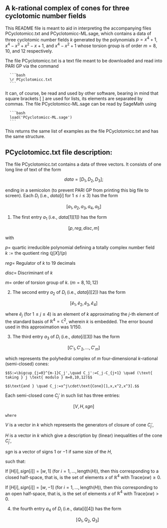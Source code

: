 ## A k-rational complex of cones for three cyclotomic number fields  
  
   This README file is meant to aid in interpreting the accompanying files PCyclotomicc.txt and PCyclotomicc-ML.sage, which contains a data of three cyclotomic number fields $k$ generated by the polynomials $p=x^4+1$, $x^4-x^3+x^2-x+1$, and $x^4-x^2+1$ whose torsion group is of order $m=8$, $10$, and $12$ respectively. 
   
   The file PCyclotomicc.txt is a text file meant to be downloaded and read into PARI GP via the command

      ```bash
      \r PCyclotomicc.txt
      ```
       
It can, of course, be read and used by other software, bearing in mind that square brackets [ ] are used for lists, its elements are separated by commas. The file PCyclotomicc-ML.sage can be read by SageMath using 

      ```bash
      load('PCyclotomicc-ML.sage')
      ```
       
              
This returns the same list of examples as the file PCyclotomicc.txt and has the same structure.

## PCyclotomicc.txt file description:

The file PCyclotomicc.txt contains a data of three vectors. It consists of one long line of text of the form 

  $$data = [D_1,D_2,D_3];$$

ending in a semicolon (to prevent PARI GP from printing this big  file to screen). Each $D_i$ (i.e., $data[i]$ for $1\leq i\leq 3$) has the form  

  $$[a_1,a_2,a_3,a_4,a_5]$$

 1. The first entry $a_1$ (i.e., $data[1][1]$) has the form 

   $$[p,reg,disc,m]$$

with 

$p=$ quartic irreducible polynomial defining a totally complex number field  $k:= \text{the quotient ring } \mathbb{Q}[X]/(p)$ 

$reg=$ Regulator of $k$ to 19 decimals

$disc=$ Discriminant of $k$

$m=$ order of torsion group of $k$. ($m=8,10,12$)

 2. The second entry $a_2$ of $D_i$ (i.e., $data[i][2]$) has the form  

   $$[\tilde{e}_1,\tilde{e}_2,\tilde{e}_3,\tilde{e}_4]$$

where $\tilde{e}_j$ (for $1\leq j\leq 4$) is an element of $k$ approximating the $j$-th element of the standard basis of $\mathbb{R}^4 = \mathbb{C}^2$, wherein $k$ is embedded. The error bound used in this approximation was $1/150$. 

 3. The third entry $a_3$ of $D_i$ (i.e., $data[i][3]$) has the form 
 
   $$[C'_1,C'_2,...,C'_m]$$
 
 which represents the polyhedral complex of $m$ four-dimensional $k$-rational (semi-closed) cones:
 
    $$S:=\bigcup_{j=0}^{m-1}C_j',\quad C_j':=C_j-C_{j+1} \quad (\text{ taking } j \text{ modulo } m=8,10,12)$$
 
    $$\text{and } \quad C_j:=x^j\cdot\text{Cone}[1,x,x^2,x^3].$$
    
 Each semi-closed cone $C_j'$ in such list has three entries: 
    
  $$[V,H,sgn]$$
    
    where
    
 $V$ is a vector in $k$ which represents the generators of closure of cone $C_j'$,
    
 $H$ is a vector in $k$ which give a description by (linear) inequalities of the cone $C_j'$,
    
 $sgn$ is a vector of signs $1$ or $-1$ if same size of the $H$,
    
 such that:
    
 If $[H[i],sign[i]]=[w,1]$ (for $i=1,\ldots,\text{length}(H)$), then this corresponding to a closed half-space, that is, is the set of elements $x$ of $\mathbb{R}^4$ with $\text{Trace}(xw) \geq 0$.
    
 If $[H[i],sign[i]]=[w,-1]$ (for $i=1,\ldots,\text{length}(H)$), then this corresponding to an open half-space, that is, is the set of elements  $x$ of $\mathbb{R}^4$ with $\text{Trace}(xw) > 0$.
    
 
 4. the fourth entry $a_4$ of $D_i$ (i.e., data[i][4]) has the form  

      $$[Q_1,Q_2,Q_3]$$


